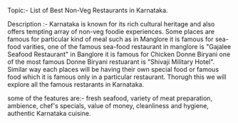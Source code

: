 Topic:- List of Best Non-Veg Restaurants in Karnataka.

Description :- Karnataka is known for its rich cultural heritage and also offers tempting array of non-veg foodie experiences. Some places are famous for particular kind of meal such as in Manglore it is famous for sea-food varities, one of the famous sea-food restaurant in manglore is "Gajalee Seafood Restaurant" in Banglore it is famous for Chicken Donne Biryani one of the most famous Donne Biryani restuarant is "Shivaji Military Hotel". Similar way each places will be having their own special food or famous food which it is famous only in a particular restaurant. Thorugh this we will explore all the famous restarants in Karnataka.

some of the features are:- fresh seafood, variety of meat preparation, ambience, chef's specials, value of money, cleanliness and hygiene, authentic Karnataka cuisine.